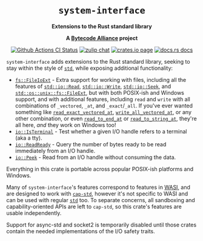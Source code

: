 <div align="center">
  <h1><code>system-interface</code></h1>

  <p>
    <strong>Extensions to the Rust standard library</strong>
  </p>

  <strong>A <a href="https://bytecodealliance.org/">Bytecode Alliance</a> project</strong>

  <p>
    <a href="https://github.com/bytecodealliance/system-interface/actions?query=workflow%3ACI"><img src="https://github.com/bytecodealliance/system-interface/workflows/CI/badge.svg" alt="Github Actions CI Status" /></a>
    <a href="https://bytecodealliance.zulipchat.com/#narrow/stream/217126-wasmtime"><img src="https://img.shields.io/badge/zulip-join_chat-brightgreen.svg" alt="zulip chat" /></a>
    <a href="https://crates.io/crates/system-interface"><img src="https://img.shields.io/crates/v/system-interface.svg" alt="crates.io page" /></a>
    <a href="https://docs.rs/system-interface"><img src="https://docs.rs/system-interface/badge.svg" alt="docs.rs docs" /></a>
  </p>
</div>

`system-interface` adds extensions to the Rust standard library, seeking to
stay within the style of [`std`], while exposing additional functionality:

  - [`fs::FileIoExt`] - Extra support for working with files, including
    all the features of [`std::io::Read`], [`std::io::Write`],
    [`std::io::Seek`], and [`std::os::unix::fs::FileExt`], but with both
    POSIX-ish and Windows support, and with additional features, including
    `read` and `write` with all combinations of `_vectored`, `_at`, and
    `_exact`/`_all`. If you've ever wanted something like
    [`read_exact_vectored_at`], [`write_all_vectored_at`], or any other
    combination, or even [`read_to_end_at`] or [`read_to_string_at`],
    they're all here, *and* they work on Windows too!
  - [`io::IsTerminal`] - Test whether a given I/O handle refers to a terminal
    (aka a tty).
  - [`io::ReadReady`] - Query the number of bytes ready to be read immediately
    from an I/O handle.
  - [`io::Peek`] - Read from an I/O handle without consuming the data.

Everything in this crate is portable across popular POSIX-ish platforms and
Windows.

Many of `system-interface`'s features correspond to features in [WASI], and are
designed to work with [`cap-std`], however it's not specific to WASI and can be
used with regular [`std`] too. To separate concerns, all sandboxing and
capability-oriented APIs are left to `cap-std`, so this crate's features are
usable independently.

Support for async-std and socket2 is temporarily disabled until those crates
contain the needed implementations of the I/O safety traits.

[`std`]: https://doc.rust-lang.org/std/
[`cap-std`]: https://crates.io/crates/cap-std
[WASI]: https://github.com/WebAssembly/WASI/
[`fs::FileIoExt`]: https://docs.rs/system-interface/latest/system_interface/fs/trait.FileIoExt.html
[`io::IsTerminal`]: https://docs.rs/system-interface/latest/system_interface/io/trait.IsTerminal.html
[`io::ReadReady`]: https://docs.rs/system-interface/latest/system_interface/io/trait.ReadReady.html
[`io::Peek`]: https://docs.rs/system-interface/latest/system_interface/io/trait.Peek.html
[`std::io::Read`]: https://doc.rust-lang.org/std/io/trait.Read.html
[`std::io::Write`]: https://doc.rust-lang.org/std/io/trait.Write.html
[`std::io::Seek`]: https://doc.rust-lang.org/std/io/trait.Seek.html
[`std::os::unix::fs::FileExt`]: https://doc.rust-lang.org/std/os/unix/fs/trait.FileExt.html
[`read_exact_vectored_at`]: https://docs.rs/system-interface/latest/system_interface/fs/trait.FileIoExt.html#method.read_exact_vectored_at
[`write_all_vectored_at`]: https://docs.rs/system-interface/latest/system_interface/fs/trait.FileIoExt.html#method.write_all_vectored_at
[`read_to_end_at`]: https://docs.rs/system-interface/latest/system_interface/fs/trait.FileIoExt.html#method.read_to_end_at
[`read_to_string_at`]: https://docs.rs/system-interface/latest/system_interface/fs/trait.FileIoExt.html#method.read_to_string_at
